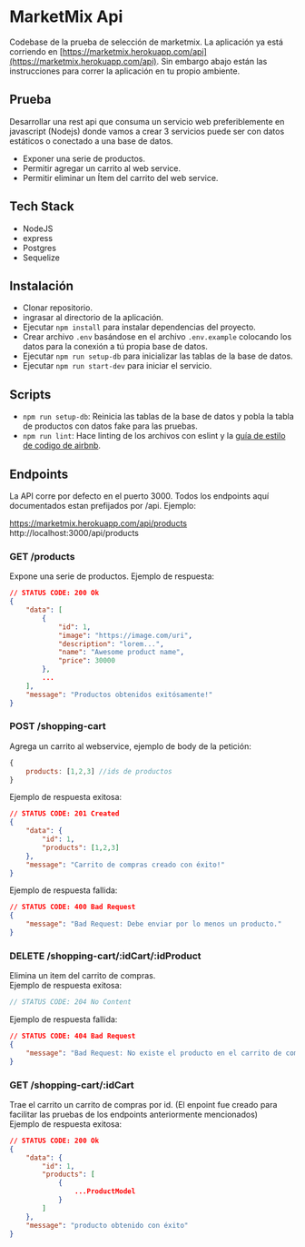 # MarketMix Api  
Codebase de la prueba de selección de marketmix. La aplicación ya está corriendo en [https://marketmix.herokuapp.com/api](https://marketmix.herokuapp.com/api). Sin embargo abajo están las instrucciones para correr la aplicación en tu propio ambiente.  

## Prueba

Desarrollar una rest api que consuma un servicio web preferiblemente en javascript (Nodejs) donde vamos a crear 3 servicios  puede ser con datos estáticos o conectado a una base de datos.

- Exponer una serie de productos.  
- Permitir agregar un carrito al web service.  
- Permitir eliminar un Ítem del carrito del web service.  

## Tech Stack

- NodeJS  
- express  
- Postgres  
- Sequelize  

## Instalación
- Clonar repositorio.  
- ingrasar al directorio de la aplicación.  
- Ejecutar `npm install` para instalar dependencias del proyecto.  
- Crear archivo `.env` basándose en el archivo `.env.example` colocando los datos para la conexión a tú propia base de datos.  
- Ejecutar `npm run setup-db` para inicializar las tablas de la base de datos.  
- Ejecutar `npm run start-dev` para iniciar el servicio.  

## Scripts

- `npm run setup-db`: Reinicia las tablas de la base de datos y pobla la tabla de productos con datos fake para las pruebas.  
- `npm run lint`: Hace linting de los archivos con eslint y la [guía de estilo de codigo de airbnb](https://github.com/airbnb/javascript).  

## Endpoints  
La API corre por defecto en el puerto 3000. Todos los endpoints aquí documentados estan prefijados por /api. Ejemplo:  

https://marketmix.herokuapp.com/api/products  
http://localhost:3000/api/products

### GET /products  
Expone una serie de productos. Ejemplo de respuesta:  
```json
// STATUS CODE: 200 Ok
{
    "data": [
        {
            "id": 1,
            "image": "https://image.com/uri",
            "description": "lorem...",
            "name": "Awesome product name",
            "price": 30000
        },
        ...
    ],
    "message": "Productos obtenidos exitósamente!"
}
```

### POST /shopping-cart  
Agrega un carrito al webservice, ejemplo de body de la petición:  

```js
{
    products: [1,2,3] //ids de productos
}
```
Ejemplo de respuesta exitosa:  
```json
// STATUS CODE: 201 Created
{
    "data": {
        "id": 1,
        "products": [1,2,3]
    },
    "message": "Carrito de compras creado con éxito!"
}
```

Ejemplo de respuesta fallida:
```json
// STATUS CODE: 400 Bad Request
{
    "message": "Bad Request: Debe enviar por lo menos un producto."
}
```
### DELETE /shopping-cart/:idCart/:idProduct  
Elimina un item del carrito de compras.  
Ejemplo de respuesta exitosa:  
```js
// STATUS CODE: 204 No Content
```
Ejemplo de respuesta fallida:  
```json
// STATUS CODE: 404 Bad Request
{
    "message": "Bad Request: No existe el producto en el carrito de compras."
}
```

### GET /shopping-cart/:idCart
Trae el carrito un carrito de compras por id. (El enpoint fue creado para facilitar las pruebas de los endpoints anteriormente mencionados)  
Ejemplo de respuesta exitosa:  
```json
// STATUS CODE: 200 Ok
{
    "data": {
        "id": 1,
        "products": [
            {
                ...ProductModel
            }
        ]
    },
    "message": "producto obtenido con éxito"
}
```